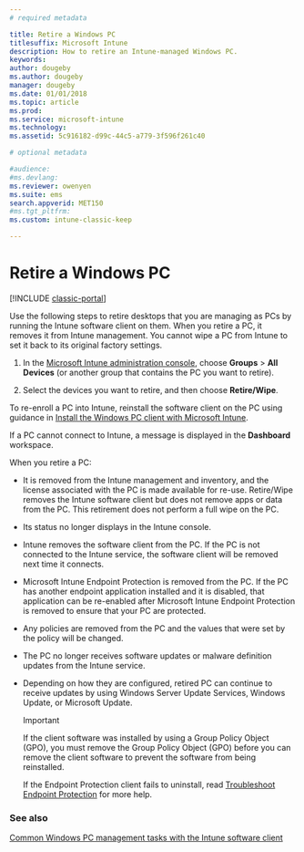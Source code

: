 ```yaml
---
# required metadata

title: Retire a Windows PC 
titlesuffix: Microsoft Intune
description: How to retire an Intune-managed Windows PC.
keywords:
author: dougeby
ms.author: dougeby
manager: dougeby
ms.date: 01/01/2018
ms.topic: article
ms.prod:
ms.service: microsoft-intune
ms.technology:
ms.assetid: 5c916182-d99c-44c5-a779-3f596f261c40

# optional metadata

#audience:
#ms.devlang:
ms.reviewer: owenyen
ms.suite: ems
search.appverid: MET150
#ms.tgt_pltfrm:
ms.custom: intune-classic-keep

---
```


# Retire a Windows PC

[!INCLUDE [classic-portal](includes/classic-portal.md)]

Use the following steps to retire desktops that you are managing as PCs by running the Intune software client on them. When you retire a PC, it removes it from Intune management. You cannot wipe a PC from Intune to set it back to its original factory settings.

1.  In the [Microsoft Intune administration console](https://manage.microsoft.com/), choose **Groups** &gt; **All Devices** (or another group that contains the PC you want to retire).

2.  Select the devices you want to retire, and then choose **Retire/Wipe**.

To re-enroll a PC into Intune, reinstall the software client on the PC using guidance in [Install the Windows PC client with Microsoft Intune](install-the-windows-pc-client-with-microsoft-intune.md).

If a PC cannot connect to Intune, a message is displayed in the **Dashboard** workspace.

When you retire a PC:

-   It is removed from the Intune management and inventory, and the license associated with the PC is made available for re-use. Retire/Wipe removes the Intune software client but does not remove apps or data from the PC. This retirement does not perform a full wipe on the PC.

-   Its status no longer displays in the Intune console.

-   Intune removes the software client from the PC. If the PC is not connected to the Intune service, the software client will be removed next time it connects.

-   Microsoft Intune Endpoint Protection is removed from the PC. If the PC has another endpoint application installed and it is disabled, that application can be re-enabled after Microsoft Intune Endpoint Protection is removed to ensure that your PC are protected.

-   Any policies are removed from the PC and the values that were set by the policy will be changed.

-   The PC no longer receives software updates or malware definition updates from the Intune service.

-   Depending on how they are configured, retired PC can continue to receive updates by using Windows Server Update Services, Windows Update, or Microsoft Update.

    > [!IMPORTANT]
    > If the client software was installed by using a Group Policy Object (GPO), you must remove the Group Policy Object (GPO) before you can remove the client software to prevent the software from being reinstalled.

    If the Endpoint Protection client fails to uninstall, read [Troubleshoot Endpoint Protection](/intune/troubleshoot-endpoint-protection-in-microsoft-intune) for more help.

### See also

[Common Windows PC management tasks with the Intune software client](common-windows-pc-management-tasks-with-the-microsoft-intune-computer-client.md)